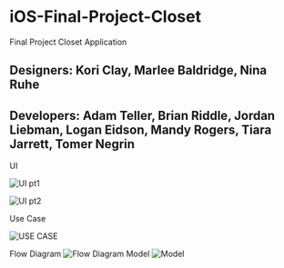 # iOS-Final-Project-Closet
Final Project Closet Application

Designers: Kori Clay, Marlee Baldridge, Nina Ruhe
------------------------------------------------------------------------------------------------------------------
Developers: Adam Teller, Brian Riddle, Jordan Liebman, Logan Eidson, Mandy Rogers, Tiara Jarrett, Tomer Negrin
------------------------------------------------------------------------------------------------------------------
UI

![UI pt1](https://i.imgur.com/7BjKLna.jpg "UI pt1")

![UI pt2](https://i.imgur.com/z7Q3Nco.jpg "UI pt2")

Use Case

![USE CASE](https://i.imgur.com/VFhIBXR.png "USE CASE")

Flow Diagram 
![Flow Diagram](https://i.imgur.com/EbLgiO8.png "Flow Diagram")
Model
![Model](https://i.imgur.com/pz5n9By.png "Model")
